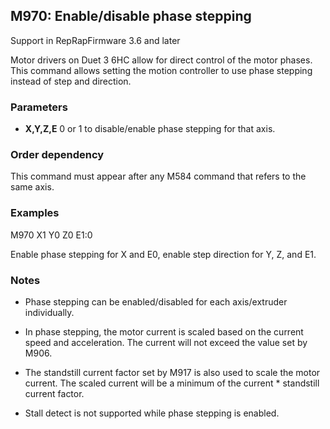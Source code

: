 ## M970: Enable/disable phase stepping

Support in RepRapFirmware 3.6 and later

Motor drivers on Duet 3 6HC allow for direct control of the motor phases. This command allows setting the motion controller to use phase stepping instead of step and direction.

### Parameters

- **X,Y,Z,E** 0 or 1 to disable/enable phase stepping for that axis.

### Order dependency

This command must appear after any M584 command that refers to the same axis.

### Examples

M970 X1 Y0 Z0 E1:0

Enable phase stepping for X and E0, enable step direction for Y, Z, and E1.

### Notes

- Phase stepping can be enabled/disabled for each axis/extruder individually.

- In phase stepping, the motor current is scaled based on the current speed and acceleration. The current will not exceed the value set by M906.

- The standstill current factor set by M917 is also used to scale the motor current. The scaled current will be a minimum of the current \* standstill current factor.

- Stall detect is not supported while phase stepping is enabled.

